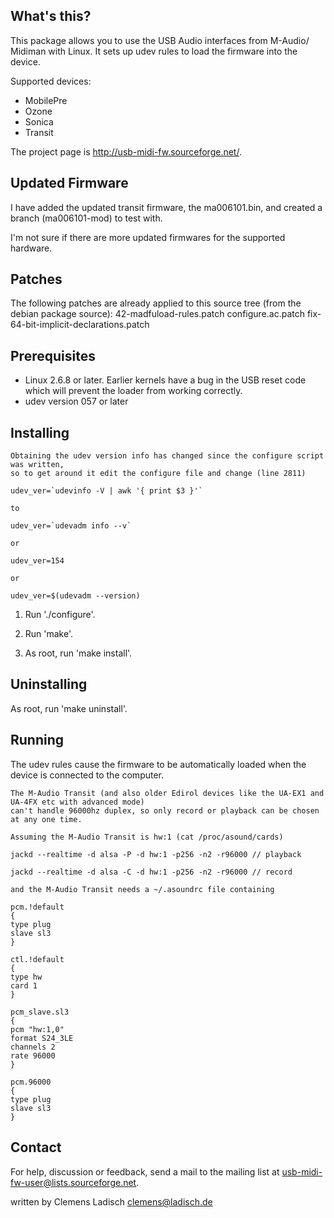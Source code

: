 What's this?
------------

This package allows you to use the USB Audio interfaces from M-Audio/
Midiman with Linux.  It sets up udev rules to load the firmware into the
device.

Supported devices:
- MobilePre
- Ozone
- Sonica
- Transit

The project page is <http://usb-midi-fw.sourceforge.net/>.

Updated Firmware
------------------
I have added the updated transit firmware, the ma006101.bin, and created a branch (ma006101-mod) to test with.

I'm not sure if there are more updated firmwares for the supported hardware.

Patches
------------
The following patches are already applied to this source tree (from the debian package source):
    42-madfuload-rules.patch
    configure.ac.patch
    fix-64-bit-implicit-declarations.patch

Prerequisites
-------------

- Linux 2.6.8 or later.  Earlier kernels have a bug in the USB reset
  code which will prevent the loader from working correctly.
- udev version 057 or later


Installing
----------

```
Obtaining the udev version info has changed since the configure script was written, 
so to get around it edit the configure file and change (line 2811) 

udev_ver=`udevinfo -V | awk '{ print $3 }'`

to 

udev_ver=`udevadm info --v`

or

udev_ver=154

or

udev_ver=$(udevadm --version)

```

1) Run './configure'.

2) Run 'make'.

3) As root, run 'make install'.


Uninstalling
------------

As root, run 'make uninstall'.

Running
-------

The udev rules cause the firmware to be automatically loaded when the
device is connected to the computer.

```
The M-Audio Transit (and also older Edirol devices like the UA-EX1 and UA-4FX etc with advanced mode) 
can't handle 96000hz duplex, so only record or playback can be chosen at any one time.

Assuming the M-Audio Transit is hw:1 (cat /proc/asound/cards)

jackd --realtime -d alsa -P -d hw:1 -p256 -n2 -r96000 // playback

jackd --realtime -d alsa -C -d hw:1 -p256 -n2 -r96000 // record

and the M-Audio Transit needs a ~/.asoundrc file containing

pcm.!default
{
type plug
slave sl3
}

ctl.!default
{
type hw
card 1
}

pcm_slave.sl3
{
pcm "hw:1,0"
format S24_3LE
channels 2
rate 96000
}

pcm.96000
{
type plug
slave sl3
}

```

Contact
-------

For help, discussion or feedback, send a mail to the mailing list at
<usb-midi-fw-user@lists.sourceforge.net>.

written by Clemens Ladisch <clemens@ladisch.de>
